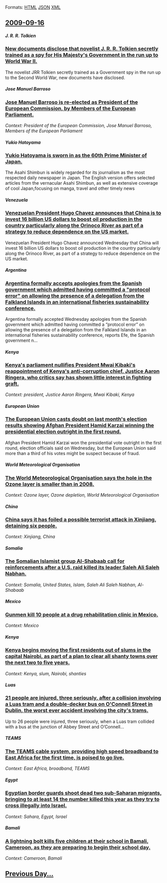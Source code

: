 
Formats: [HTML](2009/09/16/index.html)  [JSON](2009/09/16/index.json)  [XML](2009/09/16/index.xml)  

## [2009-09-16](/news/2009/09/16/index.md)

##### J. R. R. Tolkien
### [ New documents disclose that novelist J. R. R. Tolkien secretly trained as a spy for His Majesty's Government in the run up to World War II. ](/news/2009/09/16/new-documents-disclose-that-novelist-j-r-r-tolkien-secretly-trained-as-a-spy-for-his-majesty-s-government-in-the-run-up-to-world-war-ii.md)
The novelist JRR Tolkien secretly trained as a Government spy in the run up to the Second World War, new documents have disclosed.

##### Jose Manuel Barroso
### [ Jose Manuel Barroso is re-elected as President of the European Commission, by Members of the European Parliament. ](/news/2009/09/16/josa-c-manuel-barroso-is-re-elected-as-president-of-the-european-commission-by-members-of-the-european-parliament.md)
_Context: President of the European Commission, Jose Manuel Barroso, Members of the European Parliament_

##### Yukio Hatoyama
### [ Yukio Hatoyama is sworn in as the 60th Prime Minister of Japan. ](/news/2009/09/16/yukio-hatoyama-is-sworn-in-as-the-60th-prime-minister-of-japan.md)
The Asahi Shimbun is widely regarded for its journalism as the most respected daily newspaper in Japan. The English version offers selected articles from the vernacular Asahi Shimbun, as well as extensive coverage of cool Japan,focusing on manga, travel and other timely news

##### Venezuela
### [ Venezuelan President Hugo Chavez announces that China is to invest 16 billion US dollars to boost oil production in the country particularly along the Orinoco River as part of a strategy to reduce dependence on the US market. ](/news/2009/09/16/venezuelan-president-hugo-cha-vez-announces-that-china-is-to-invest-16-billion-us-dollars-to-boost-oil-production-in-the-country-particular.md)
Venezuelan President Hugo Chavez announced Wednesday that China will invest 16 billion US dollars to boost oil production in the country particularly along the Orinoco River, as part of a strategy to reduce dependence on the US market.

##### Argentina
### [ Argentina formally accepts apologies from the Spanish government which admitted having committed a "protocol error" on allowing the presence of a delegation from the Falkland Islands in an international fisheries sustainability conference. ](/news/2009/09/16/argentina-formally-accepts-apologies-from-the-spanish-government-which-admitted-having-committed-a-aprotocol-errora-on-allowing-the-pre.md)
Argentina formally accepted Wednesday apologies from the Spanish government which admitted having committed a &ldquo;protocol error&rdquo; on allowing the presence of a delegation from the Falkland Islands in an international fisheries sustainability conference, reports Efe, the Spanish government n...

##### Kenya
### [ Kenya's parliament nullifies President Mwai Kibaki's reappointment of Kenya's anti-corruption chief, Justice Aaron Ringera, who critics say has shown little interest in fighting graft. ](/news/2009/09/16/kenya-s-parliament-nullifies-president-mwai-kibaki-s-reappointment-of-kenya-s-anti-corruption-chief-justice-aaron-ringera-who-critics-say.md)
_Context: president, Justice Aaron Ringera, Mwai Kibaki, Kenya_

##### European Union
### [ The European Union casts doubt on last month's election results showing Afghan President Hamid Karzai winning the presidential election outright in the first round. ](/news/2009/09/16/the-european-union-casts-doubt-on-last-month-s-election-results-showing-afghan-president-hamid-karzai-winning-the-presidential-election-out.md)
Afghan President Hamid Karzai won the presidential vote outright in the first round, election officials said on Wednesday, but the European Union said more than a third of his votes might be suspect because of fraud.

##### World Meteorological Organisation
### [ The World Meteorological Organisation says the hole in the Ozone layer is smaller than in 2008. ](/news/2009/09/16/the-world-meteorological-organisation-says-the-hole-in-the-ozone-layer-is-smaller-than-in-2008.md)
_Context: Ozone layer, Ozone depletion, World Meteorological Organisation_

##### China
### [ China says it has foiled a possible terrorist attack in Xinjiang, detaining six people. ](/news/2009/09/16/china-says-it-has-foiled-a-possible-terrorist-attack-in-xinjiang-detaining-six-people.md)
_Context: Xinjiang, China_

##### Somalia
### [ The Somalian Islamist group Al-Shabaab call for reinforcements after a U.S. raid killed its leader Saleh Ali Saleh Nabhan. ](/news/2009/09/16/the-somalian-islamist-group-al-shabaab-call-for-reinforcements-after-a-u-s-raid-killed-its-leader-saleh-ali-saleh-nabhan.md)
_Context: Somalia, United States, Islam, Saleh Ali Saleh Nabhan, Al-Shabaab_

##### Mexico
### [ Gunmen kill 10 people at a drug rehabilitation clinic in Mexico. ](/news/2009/09/16/gunmen-kill-10-people-at-a-drug-rehabilitation-clinic-in-mexico.md)
_Context: Mexico_

##### Kenya
### [ Kenya begins moving the first residents out of slums in the capital Nairobi, as part of a plan to clear all shanty towns over the next two to five years. ](/news/2009/09/16/kenya-begins-moving-the-first-residents-out-of-slums-in-the-capital-nairobi-as-part-of-a-plan-to-clear-all-shanty-towns-over-the-next-two.md)
_Context: Kenya, slum, Nairobi, shanties_

##### Luas
### [ 21 people are injured, three seriously, after a collision involving a Luas tram and a double-decker bus on O'Connell Street in Dublin, the worst ever accident involving the city's trams. ](/news/2009/09/16/21-people-are-injured-three-seriously-after-a-collision-involving-a-luas-tram-and-a-double-decker-bus-on-o-connell-street-in-dublin-the.md)
Up to 26 people were injured, three seriously, when a Luas tram collided with a bus at the junction of Abbey Street and O&rsquo;Connell&hellip;

##### TEAMS
### [ The TEAMS cable system, providing high speed broadband to East Africa for the first time, is poised to go live. ](/news/2009/09/16/the-teams-cable-system-providing-high-speed-broadband-to-east-africa-for-the-first-time-is-poised-to-go-live.md)
_Context: East Africa, broadband, TEAMS_

##### Egypt
### [ Egyptian border guards shoot dead two sub-Saharan migrants, bringing to at least 14 the number killed this year as they try to cross illegally into Israel. ](/news/2009/09/16/egyptian-border-guards-shoot-dead-two-sub-saharan-migrants-bringing-to-at-least-14-the-number-killed-this-year-as-they-try-to-cross-illega.md)
_Context: Sahara, Egypt, Israel_

##### Bamali
### [ A lightning bolt kills five children at their school in Bamali, Cameroon, as they are preparing to begin their school day. ](/news/2009/09/16/a-lightning-bolt-kills-five-children-at-their-school-in-bamali-cameroon-as-they-are-preparing-to-begin-their-school-day.md)
_Context: Cameroon, Bamali_

## [Previous Day...](/news/2009/09/15/index.md)


